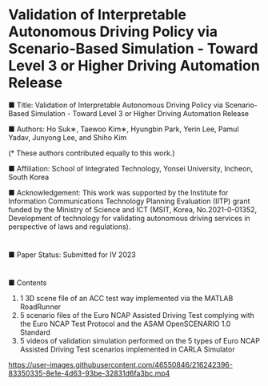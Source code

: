 # Validation of Interpretable Autonomous Driving Policy via Scenario-Based Simulation - Toward Level 3 or Higher Driving Automation Release

■ Title: Validation of Interpretable Autonomous Driving Policy via Scenario-Based Simulation - Toward Level 3 or Higher Driving Automation Release

■ Authors: Ho Suk∗, Taewoo Kim∗, Hyungbin Park, Yerin Lee, Pamul Yadav, Junyong Lee, and Shiho Kim

(* These authors contributed equally to this work.)

■ Affiliation: School of Integrated Technology, Yonsei University, Incheon, South Korea

■ Acknowledgement: This work was supported by the Institute for Information Communications Technology Planning Evaluation (IITP) grant funded by the Ministry of Science and ICT (MSIT, Korea, No.2021-0-01352, Development of technology for validating autonomous driving services in perspective of laws and regulations). 
#
■ Paper Status: Submitted for IV 2023
#
■ Contents
1) 1 3D scene file of an ACC test way implemented via the MATLAB RoadRunner
2) 5 scenario files of the Euro NCAP Assisted Driving Test complying with the Euro NCAP Test Protocol and the ASAM OpenSCENARIO 1.0 Standard
3) 5 videos of validation simulation performed on the 5 types of Euro NCAP Assisted Driving Test scenarios implemented in CARLA Simulator



https://user-images.githubusercontent.com/46550846/216242396-83350335-8e1e-4d63-93be-32831d6fa3bc.mp4


